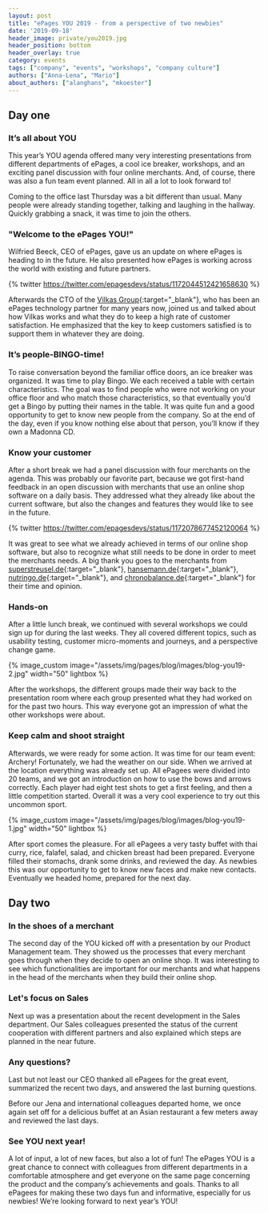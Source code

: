```yaml
---
layout: post
title: "ePages YOU 2019 - from a perspective of two newbies"
date: '2019-09-18'
header_image: private/you2019.jpg
header_position: bottom
header_overlay: true
category: events
tags: ["company", "events", "workshops", "company culture"]
authors: ["Anna-Lena", "Mario"]
about_authors: ["alanghans", "mkoester"]
---
```


## Day one

### It’s all about YOU

This year’s YOU agenda offered many very interesting presentations from different departments of ePages, a cool ice breaker, workshops, and an exciting panel discussion with four online merchants.
And, of course, there was also a fun team event planned.
All in all a lot to look forward to!

Coming to the office last Thursday was a bit different than usual.
Many people were already standing together, talking and laughing in the hallway.
Quickly grabbing a snack, it was time to join the others.

### "Welcome to the ePages YOU!"

Wilfried Beeck, CEO of ePages, gave us an update on where ePages is heading to in the future.
He also presented how ePages is working across the world with existing and future partners.

{% twitter https://twitter.com/epagesdevs/status/1172044512421658630 %}

Afterwards the CTO of the [Vilkas Group](https://www.vilkasgroup.com/){:target="_blank"}, who has been an ePages technology partner for many years now, joined us and talked about how Vilkas works and what they do to keep a high rate of customer satisfaction.
He emphasized that the key to keep customers satisfied is to support them in whatever they are doing.

### It’s people-BINGO-time!

To raise conversation beyond the familiar office doors, an ice breaker was organized.
It was time to play Bingo.
We each received a table with certain characteristics.
The goal was to find people who were not working on your office floor and who match those characteristics, so that eventually you’d get a Bingo by putting their names in the table.
It was quite fun and a good opportunity to get to know new people from the company.
So at the end of the day, even if you know nothing else about that person, you’ll know if they own a Madonna CD.

### Know your customer

After a short break we had a panel discussion with four merchants on the agenda.
This was probably our favorite part, because we got first-hand feedback in an open discussion with merchants that use an online shop software on a daily basis.
They addressed what they already like about the current software, but also the changes and features they would like to see in the future.

{% twitter https://twitter.com/epagesdevs/status/1172078677452120064 %}

It was great to see what we already achieved in terms of our online shop software, but also to recognize what still needs to be done in order to meet the merchants needs.
A big thank you goes to the merchants from [superstreusel.de](https://www.superstreusel.de/){:target="_blank"}, [hansemann.de](https://www.hansemann.de/){:target="_blank"}, [nutringo.de](https://www.nutringo.de/){:target="_blank"}, and [chronobalance.de](https://www.chronobalance.de/){:target="_blank"} for their time and opinion.

### Hands-on

After a little lunch break, we continued with several workshops we could sign up for during the last weeks.
They all covered different topics, such as usability testing, customer micro-moments and journeys, and a perspective change game.

{% image_custom image="/assets/img/pages/blog/images/blog-you19-2.jpg" width="50" lightbox %}

After the workshops, the different groups made their way back to the presentation room where each group presented what they had worked on for the past two hours.
This way everyone got an impression of what the other workshops were about.

### Keep calm and shoot straight

Afterwards, we were ready for some action.
It was time for our team event: Archery!
Fortunately, we had the weather on our side.
When we arrived at the location everything was already set up.
All ePagees were divided into 20 teams, and we got an introduction on how to use the bows and arrows correctly.
Each player had eight test shots to get a first feeling, and then a little competition started.
Overall it was a very cool experience to try out this uncommon sport.

{% image_custom image="/assets/img/pages/blog/images/blog-you19-1.jpg" width="50" lightbox %}

After sport comes the pleasure.
For all ePagees a very tasty buffet with thai curry, rice, falafel, salad, and chicken breast had been prepared.
Everyone filled their stomachs, drank some drinks, and reviewed the day.
As newbies this was our opportunity to get to know new faces and make new contacts.
Eventually we headed home, prepared for the next day.

## Day two

### In the shoes of a merchant

The second day of the YOU kicked off with a presentation by our Product Management team.
They showed us the processes that every merchant goes through when they decide to open an online shop.
It was interesting to see which functionalities are important for our merchants and what happens in the head of the merchants when they build their online shop.

### Let's focus on Sales

Next up was a presentation about the recent development in the Sales department.
Our Sales colleagues presented the status of the current cooperation with different partners and also explained which steps are planned in the near future.

### Any questions?

Last but not least our CEO thanked all ePagees for the great event, summarized the recent two days, and answered the last burning questions. 

Before our Jena and international colleagues departed home, we once again set off for a delicious buffet at an Asian restaurant a few meters away and reviewed the last days.

### See YOU next year!

A lot of input, a lot of new faces, but also a lot of fun!
The ePages YOU is a great chance to connect with colleagues from different departments in a comfortable atmosphere and get everyone on the same page concerning the product and the company’s achievements and goals.
Thanks to all ePagees for making these two days fun and informative, especially for us newbies!
We’re looking forward to next year’s YOU!

